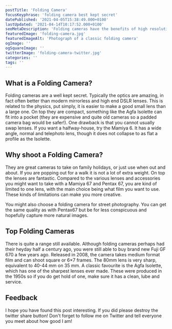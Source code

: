 ```yaml
---
postTitle: 'Folding Camera'
focusKeyphrase: 'folding camera best kept secret'
datePublished: '2021-04-05T15:38:49.000+0100'
lastUpdated: '2021-04-14T10:17:52.000+0100'
seoMetaDescription: 'Folding cameras have the benefits of high resolution negatives but are so much more compact and often have amazing optics'
featuredImage: 'folding-camera.jpg'
featuredImageAlt: 'Photograph of a classic folding camera'
ogImage: ''
ogSquareImage: ''
twitterImage: 'folding-camera-twitter.jpg'
categories: ''
tags: ''
---
```


<script context="module">
  export const prerender = true;
</script>
<script>
  import ExternalLink from '$lib/components/ExternalLink.svelte';
</script>

## What is a Folding Camera?

Folding cameras are a well kept secret. Typically the optics are amazing, in fact often better than modern mirrorless and high end DSLR lenses. This is related to the physics, put simply, it is easier to make a good small lens than a large one. On top they are compact, something like the Agfa Isolette can fit into a pocket (they are expensive and quite old cameras so a padded camera bag would be safer!). One drawback is that you cannot usually swap lenses. If you want a halfway-house, try the Mamiya 6. It has a wide angle, normal and telephoto lens, though it does not collapse to as flat a profile as the Isolette.

## Why shoot a Folding Camera?

They are great cameras to take on family holidays, or just use when out and about. If you are popping out for a walk it is not a lot of extra weight. On top the lenses are fantastic. Compared to the various lenses and accessories you might want to take with a Mamiya 67 and Pentax 67, you are kind of limited to one lens, with the main choice being what film you want to use. These kinds of limitations can make you more creative.

You might also choose a folding camera for street photography. You can get the same quality as with Pentax67 but be for less conspicuous and hopefully capture more natural images.

## Top Folding Cameras

There is quite a range still available. Although folding cameras perhaps had their heyday half a century ago, you were still able to buy brand new Fuji GF 670 a few years ago. Released in 2008, the camera takes medium format film and can shoot square or 6&times;7 frames. The 80mm lens is very sharp, equivalent to 40-44&nbsp;mm on 35&nbsp;mm. A classic favourite is the Agfa Isolette, which has one of the sharpest lenses ever made. These were produced in the 1950s so if you do get hold of one, make sure it has a clean, lube and service.

## Feedback

I hope you have found this post interesting. If you did please destroy the twitter share button! Don't forget to follow me on Twitter and tell everyone you meet about how good I am!
